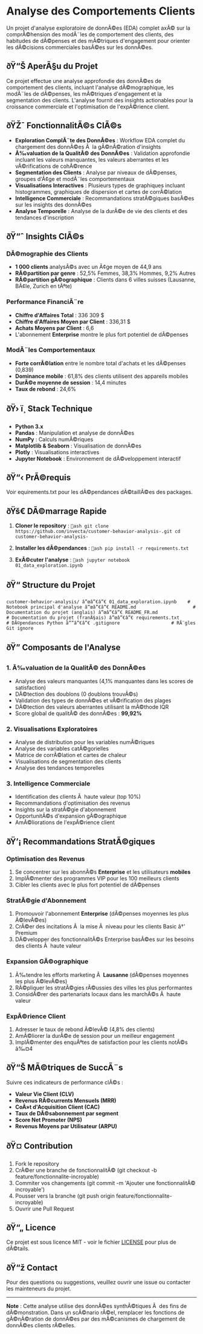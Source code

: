 ﻿# Analyse des Comportements Clients

Un projet d'analyse exploratoire de donnÃ©es (EDA) complet axÃ© sur la comprÃ©hension des modÃ¨les de comportement des clients, des habitudes de dÃ©penses et des mÃ©triques d'engagement pour orienter les dÃ©cisions commerciales basÃ©es sur les donnÃ©es.

## ðŸ“Š AperÃ§u du Projet

Ce projet effectue une analyse approfondie des donnÃ©es de comportement des clients, incluant l'analyse dÃ©mographique, les modÃ¨les de dÃ©penses, les mÃ©triques d'engagement et la segmentation des clients. L'analyse fournit des insights actionables pour la croissance commerciale et l'optimisation de l'expÃ©rience client.

## ðŸŽ¯ FonctionnalitÃ©s ClÃ©s

- **Exploration ComplÃ¨te des DonnÃ©es** : Workflow EDA complet du chargement des donnÃ©es Ã  la gÃ©nÃ©ration d'insights
- **Ã‰valuation de la QualitÃ© des DonnÃ©es** : Validation approfondie incluant les valeurs manquantes, les valeurs aberrantes et les vÃ©rifications de cohÃ©rence
- **Segmentation des Clients** : Analyse par niveaux de dÃ©penses, groupes d'Ã¢ge et modÃ¨les comportementaux
- **Visualisations Interactives** : Plusieurs types de graphiques incluant histogrammes, graphiques de dispersion et cartes de corrÃ©lation
- **Intelligence Commerciale** : Recommandations stratÃ©giques basÃ©es sur les insights des donnÃ©es
- **Analyse Temporelle** : Analyse de la durÃ©e de vie des clients et des tendances d'inscription

## ðŸ“ˆ Insights ClÃ©s

### DÃ©mographie des Clients
- **1 000 clients** analysÃ©s avec un Ã¢ge moyen de 44,9 ans
- **RÃ©partition par genre** : 52,5% Femmes, 38,3% Hommes, 9,2% Autres
- **RÃ©partition gÃ©ographique** : Clients dans 6 villes suisses (Lausanne, BÃ¢le, Zurich en tÃªte)

### Performance FinanciÃ¨re
- **Chiffre d'Affaires Total** : 336 309 $
- **Chiffre d'Affaires Moyen par Client** : 336,31 $
- **Achats Moyens par Client** : 6,6
- L'abonnement **Enterprise** montre le plus fort potentiel de dÃ©penses

### ModÃ¨les Comportementaux
- **Forte corrÃ©lation** entre le nombre total d'achats et les dÃ©penses (0,839)
- **Dominance mobile** : 61,8% des clients utilisent des appareils mobiles
- **DurÃ©e moyenne de session** : 14,4 minutes
- **Taux de rebond** : 24,6%

## ðŸ› ï¸ Stack Technique

- **Python 3.x**
- **Pandas** : Manipulation et analyse de donnÃ©es
- **NumPy** : Calculs numÃ©riques
- **Matplotlib & Seaborn** : Visualisation de donnÃ©es
- **Plotly** : Visualisations interactives
- **Jupyter Notebook** : Environnement de dÃ©veloppement interactif

## ðŸ“‹ PrÃ©requis

Voir equirements.txt pour les dÃ©pendances dÃ©taillÃ©es des packages.

## ðŸš€ DÃ©marrage Rapide

1. **Cloner le repository** :
   `ash
   git clone https://github.com/invecta/customer-behavior-analysis-.git
   cd customer-behavior-analysis-
   `

2. **Installer les dÃ©pendances** :
   `ash
   pip install -r requirements.txt
   `

3. **ExÃ©cuter l'analyse** :
   `ash
   jupyter notebook 01_data_exploration.ipynb
   `

## ðŸ“ Structure du Projet

`
customer-behavior-analysis/
â”œâ”€â”€ 01_data_exploration.ipynb    # Notebook principal d'analyse
â”œâ”€â”€ README.md                     # Documentation du projet (anglais)
â”œâ”€â”€ README_FR.md                  # Documentation du projet (franÃ§ais)
â”œâ”€â”€ requirements.txt              # DÃ©pendances Python
â””â”€â”€ .gitignore                   # RÃ¨gles Git ignore
`

## ðŸ” Composants de l'Analyse

### 1. Ã‰valuation de la QualitÃ© des DonnÃ©es
- Analyse des valeurs manquantes (4,1% manquantes dans les scores de satisfaction)
- DÃ©tection des doublons (0 doublons trouvÃ©s)
- Validation des types de donnÃ©es et vÃ©rification des plages
- DÃ©tection des valeurs aberrantes utilisant la mÃ©thode IQR
- Score global de qualitÃ© des donnÃ©es : **99,92%**

### 2. Visualisations Exploratoires
- Analyse de distribution pour les variables numÃ©riques
- Analyse des variables catÃ©gorielles
- Matrice de corrÃ©lation et cartes de chaleur
- Visualisations de segmentation des clients
- Analyse des tendances temporelles

### 3. Intelligence Commerciale
- Identification des clients Ã  haute valeur (top 10%)
- Recommandations d'optimisation des revenus
- Insights sur la stratÃ©gie d'abonnement
- OpportunitÃ©s d'expansion gÃ©ographique
- AmÃ©liorations de l'expÃ©rience client

## ðŸ’¡ Recommandations StratÃ©giques

### Optimisation des Revenus
1. Se concentrer sur les abonnÃ©s **Enterprise** et les utilisateurs **mobiles**
2. ImplÃ©menter des programmes VIP pour les 100 meilleurs clients
3. Cibler les clients avec le plus fort potentiel de dÃ©penses

### StratÃ©gie d'Abonnement
1. Promouvoir l'abonnement **Enterprise** (dÃ©penses moyennes les plus Ã©levÃ©es)
2. CrÃ©er des incitations Ã  la mise Ã  niveau pour les clients Basic â†’ Premium
3. DÃ©velopper des fonctionnalitÃ©s Enterprise basÃ©es sur les besoins des clients Ã  haute valeur

### Expansion GÃ©ographique
1. Ã‰tendre les efforts marketing Ã  **Lausanne** (dÃ©penses moyennes les plus Ã©levÃ©es)
2. RÃ©pliquer les stratÃ©gies rÃ©ussies des villes les plus performantes
3. ConsidÃ©rer des partenariats locaux dans les marchÃ©s Ã  haute valeur

### ExpÃ©rience Client
1. Adresser le taux de rebond Ã©levÃ© (4,8% des clients)
2. AmÃ©liorer la durÃ©e de session pour un meilleur engagement
3. ImplÃ©menter des enquÃªtes de satisfaction pour les clients notÃ©s â‰¤4

## ðŸ“Š MÃ©triques de SuccÃ¨s

Suivre ces indicateurs de performance clÃ©s :
- **Valeur Vie Client (CLV)**
- **Revenus RÃ©currents Mensuels (MRR)**
- **CoÃ»t d'Acquisition Client (CAC)**
- **Taux de DÃ©sabonnement par segment**
- **Score Net Promoter (NPS)**
- **Revenus Moyens par Utilisateur (ARPU)**

## ðŸ¤ Contribution

1. Fork le repository
2. CrÃ©er une branche de fonctionnalitÃ© (git checkout -b feature/fonctionnalite-incroyable)
3. Commiter vos changements (git commit -m 'Ajouter une fonctionnalitÃ© incroyable')
4. Pousser vers la branche (git push origin feature/fonctionnalite-incroyable)
5. Ouvrir une Pull Request

## ðŸ“„ Licence

Ce projet est sous licence MIT - voir le fichier [LICENSE](LICENSE) pour plus de dÃ©tails.

## ðŸ“ž Contact

Pour des questions ou suggestions, veuillez ouvrir une issue ou contacter les mainteneurs du projet.

---

**Note** : Cette analyse utilise des donnÃ©es synthÃ©tiques Ã  des fins de dÃ©monstration. Dans un scÃ©nario rÃ©el, remplacer les fonctions de gÃ©nÃ©ration de donnÃ©es par des mÃ©canismes de chargement de donnÃ©es clients rÃ©elles.
